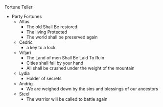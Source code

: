 

Fortune Teller

- Party Fortunes
	- Altas
		- The old Shall Be restored
		- The living Protected
		- The world shall be preserved again
	- Cedric
		- a key to a lock
	- Vifjari
		- The Land of men Shall Be Laid To Ruin
		- Cities shall fall by your hand
		- All shall be crushed under the weight of the mountain
	- Lydia
		- Holder of secrets
	- Andrig
		- We are weighed down by the sins and blessings of our ancestors
	- Steel
		- The warrior will be called to battle again